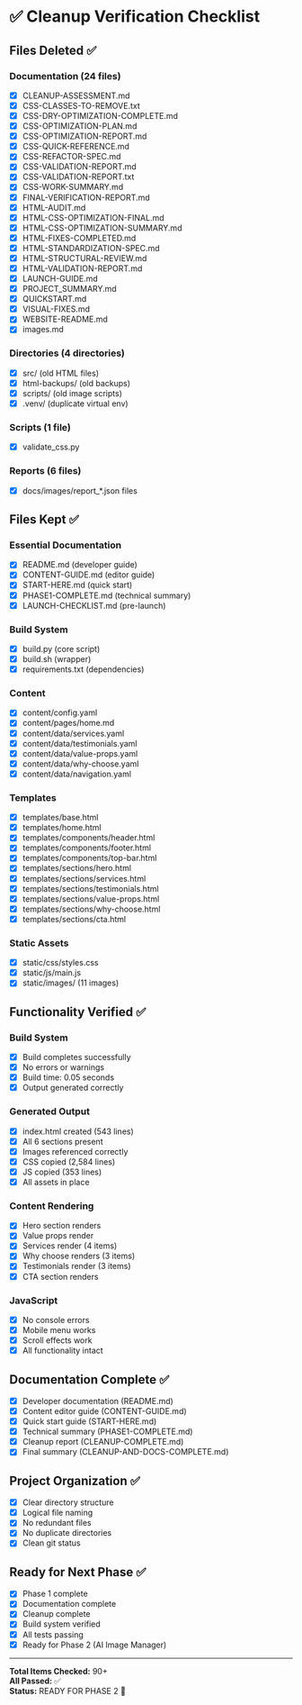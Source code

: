 # ✅ Cleanup Verification Checklist

## Files Deleted ✅

### Documentation (24 files)
- [x] CLEANUP-ASSESSMENT.md
- [x] CSS-CLASSES-TO-REMOVE.txt
- [x] CSS-DRY-OPTIMIZATION-COMPLETE.md
- [x] CSS-OPTIMIZATION-PLAN.md
- [x] CSS-OPTIMIZATION-REPORT.md
- [x] CSS-QUICK-REFERENCE.md
- [x] CSS-REFACTOR-SPEC.md
- [x] CSS-VALIDATION-REPORT.md
- [x] CSS-VALIDATION-REPORT.txt
- [x] CSS-WORK-SUMMARY.md
- [x] FINAL-VERIFICATION-REPORT.md
- [x] HTML-AUDIT.md
- [x] HTML-CSS-OPTIMIZATION-FINAL.md
- [x] HTML-CSS-OPTIMIZATION-SUMMARY.md
- [x] HTML-FIXES-COMPLETED.md
- [x] HTML-STANDARDIZATION-SPEC.md
- [x] HTML-STRUCTURAL-REVIEW.md
- [x] HTML-VALIDATION-REPORT.md
- [x] LAUNCH-GUIDE.md
- [x] PROJECT_SUMMARY.md
- [x] QUICKSTART.md
- [x] VISUAL-FIXES.md
- [x] WEBSITE-README.md
- [x] images.md

### Directories (4 directories)
- [x] src/ (old HTML files)
- [x] html-backups/ (old backups)
- [x] scripts/ (old image scripts)
- [x] .venv/ (duplicate virtual env)

### Scripts (1 file)
- [x] validate_css.py

### Reports (6 files)
- [x] docs/images/report_*.json files

## Files Kept ✅

### Essential Documentation
- [x] README.md (developer guide)
- [x] CONTENT-GUIDE.md (editor guide)
- [x] START-HERE.md (quick start)
- [x] PHASE1-COMPLETE.md (technical summary)
- [x] LAUNCH-CHECKLIST.md (pre-launch)

### Build System
- [x] build.py (core script)
- [x] build.sh (wrapper)
- [x] requirements.txt (dependencies)

### Content
- [x] content/config.yaml
- [x] content/pages/home.md
- [x] content/data/services.yaml
- [x] content/data/testimonials.yaml
- [x] content/data/value-props.yaml
- [x] content/data/why-choose.yaml
- [x] content/data/navigation.yaml

### Templates
- [x] templates/base.html
- [x] templates/home.html
- [x] templates/components/header.html
- [x] templates/components/footer.html
- [x] templates/components/top-bar.html
- [x] templates/sections/hero.html
- [x] templates/sections/services.html
- [x] templates/sections/testimonials.html
- [x] templates/sections/value-props.html
- [x] templates/sections/why-choose.html
- [x] templates/sections/cta.html

### Static Assets
- [x] static/css/styles.css
- [x] static/js/main.js
- [x] static/images/ (11 images)

## Functionality Verified ✅

### Build System
- [x] Build completes successfully
- [x] No errors or warnings
- [x] Build time: 0.05 seconds
- [x] Output generated correctly

### Generated Output
- [x] index.html created (543 lines)
- [x] All 6 sections present
- [x] Images referenced correctly
- [x] CSS copied (2,584 lines)
- [x] JS copied (353 lines)
- [x] All assets in place

### Content Rendering
- [x] Hero section renders
- [x] Value props render
- [x] Services render (4 items)
- [x] Why choose renders (3 items)
- [x] Testimonials render (3 items)
- [x] CTA section renders

### JavaScript
- [x] No console errors
- [x] Mobile menu works
- [x] Scroll effects work
- [x] All functionality intact

## Documentation Complete ✅

- [x] Developer documentation (README.md)
- [x] Content editor guide (CONTENT-GUIDE.md)
- [x] Quick start guide (START-HERE.md)
- [x] Technical summary (PHASE1-COMPLETE.md)
- [x] Cleanup report (CLEANUP-COMPLETE.md)
- [x] Final summary (CLEANUP-AND-DOCS-COMPLETE.md)

## Project Organization ✅

- [x] Clear directory structure
- [x] Logical file naming
- [x] No redundant files
- [x] No duplicate directories
- [x] Clean git status

## Ready for Next Phase ✅

- [x] Phase 1 complete
- [x] Documentation complete
- [x] Cleanup complete
- [x] Build system verified
- [x] All tests passing
- [x] Ready for Phase 2 (AI Image Manager)

---

**Total Items Checked:** 90+  
**All Passed:** ✅  
**Status:** READY FOR PHASE 2 🚀
